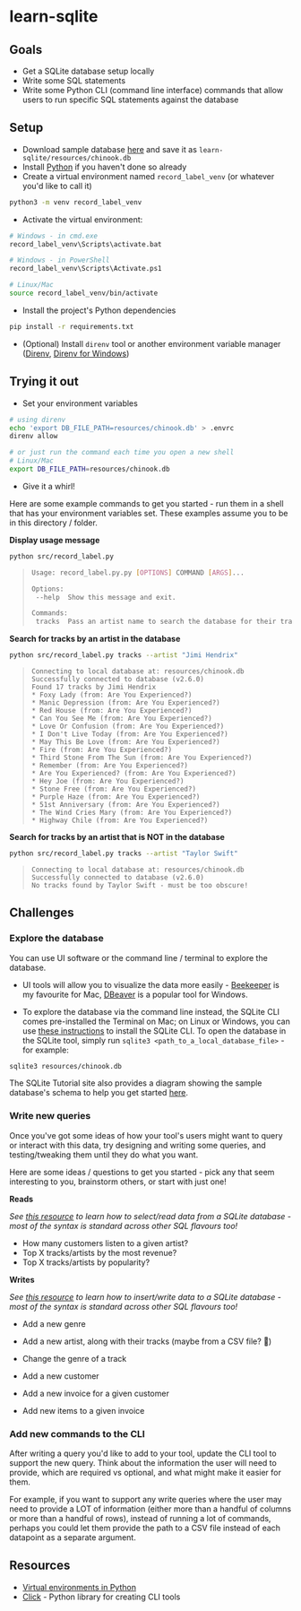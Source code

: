 # learn-sqlite

## Goals

- Get a SQLite database setup locally
- Write some SQL statements
- Write some Python CLI (command line interface) commands that allow users to run specific SQL statements against the database

## Setup

- Download sample database [here](https://www.sqlitetutorial.net/sqlite-sample-database/) and save it as `learn-sqlite/resources/chinook.db`
- Install [Python](https://www.python.org/downloads/) if you haven't done so already
- Create a virtual environment named `record_label_venv` (or whatever you'd like to call it)

```bash
python3 -m venv record_label_venv
```

- Activate the virtual environment:

```bash
# Windows - in cmd.exe
record_label_venv\Scripts\activate.bat

# Windows - in PowerShell
record_label_venv\Scripts\Activate.ps1

# Linux/Mac
source record_label_venv/bin/activate
```

- Install the project's Python dependencies

```bash
pip install -r requirements.txt
```

- (Optional) Install `direnv` tool or another environment variable manager ([Direnv](https://direnv.net/), [Direnv for Windows](https://gist.github.com/rmtuckerphx/4ace28c1605300462340ffa7b7001c6d))

## Trying it out

- Set your environment variables

```bash
# using direnv
echo 'export DB_FILE_PATH=resources/chinook.db' > .envrc
direnv allow

# or just run the command each time you open a new shell
# Linux/Mac
export DB_FILE_PATH=resources/chinook.db
```

- Give it a whirl!

Here are some example commands to get you started - run them in a shell that has your environment variables set. These examples assume you to be in this directory / folder.

**Display usage message**

```bash
python src/record_label.py
```

> ```bash
> Usage: record_label.py.py [OPTIONS] COMMAND [ARGS]...
>
> Options:
>  --help  Show this message and exit.
>
> Commands:
>  tracks  Pass an artist name to search the database for their tracks
> ```

**Search for tracks by an artist in the database**

```bash
python src/record_label.py tracks --artist "Jimi Hendrix"
```

> ```
> Connecting to local database at: resources/chinook.db
> Successfully connected to database (v2.6.0)
> Found 17 tracks by Jimi Hendrix
> * Foxy Lady (from: Are You Experienced?)
> * Manic Depression (from: Are You Experienced?)
> * Red House (from: Are You Experienced?)
> * Can You See Me (from: Are You Experienced?)
> * Love Or Confusion (from: Are You Experienced?)
> * I Don't Live Today (from: Are You Experienced?)
> * May This Be Love (from: Are You Experienced?)
> * Fire (from: Are You Experienced?)
> * Third Stone From The Sun (from: Are You Experienced?)
> * Remember (from: Are You Experienced?)
> * Are You Experienced? (from: Are You Experienced?)
> * Hey Joe (from: Are You Experienced?)
> * Stone Free (from: Are You Experienced?)
> * Purple Haze (from: Are You Experienced?)
> * 51st Anniversary (from: Are You Experienced?)
> * The Wind Cries Mary (from: Are You Experienced?)
> * Highway Chile (from: Are You Experienced?)
> ```

**Search for tracks by an artist that is NOT in the database**

```bash
python src/record_label.py tracks --artist "Taylor Swift"
```

> ```
> Connecting to local database at: resources/chinook.db
> Successfully connected to database (v2.6.0)
> No tracks found by Taylor Swift - must be too obscure!
> ```

## Challenges

### Explore the database

You can use UI software or the command line / terminal to explore the database.

- UI tools will allow you to visualize the data more easily - [Beekeeper](https://www.beekeeperstudio.io/) is my favourite for Mac, [DBeaver](https://dbeaver.com/docs/dbeaver/Database-driver-SQLite/) is a popular tool for Windows.

- To explore the database via the command line instead, the SQLite CLI comes pre-installed the Terminal on Mac; on Linux or Windows, you can use [these instructions](https://www.servermania.com/kb/articles/install-sqlite) to install the SQLite CLI. To open the database in the SQLite tool, simply run `sqlite3 <path_to_a_local_database_file>` - for example:

```bash
sqlite3 resources/chinook.db
```

The SQLite Tutorial site also provides a diagram showing the sample database's schema to help you get started [here](https://www.sqlitetutorial.net/sqlite-sample-database/).

### Write new queries

Once you've got some ideas of how your tool's users might want to query or interact with this data, try designing and writing some queries, and testing/tweaking them until they do what you want.

Here are some ideas / questions to get you started - pick any that seem interesting to you, brainstorm others, or start with just one!

**Reads**

*See [this resource](https://www.sqlitetutorial.net/sqlite-select/) to learn how to select/read data from a SQLite database - most of the syntax is standard across other SQL flavours too!*

- How many customers listen to a given artist?
- Top X tracks/artists by the most revenue?
- Top X tracks/artists by popularity?

**Writes**

*See [this resource](https://www.sqlitetutorial.net/sqlite-insert/) to learn how to insert/write data to a SQLite database - most of the syntax is standard across other SQL flavours too!*

- Add a new genre
- Add a new artist, along with their tracks (maybe from a CSV file? :eyes:)
- Change the genre of a track

- Add a new customer
- Add a new invoice for a given customer
- Add new items to a given invoice

### Add new commands to the CLI

After writing a query you'd like to add to your tool, update the CLI tool to support the new query. Think about the information the user will need to provide, which are required vs optional, and what might make it easier for them.

For example, if you want to support any write queries where the user may need to provide a LOT of information (either more than a handful of columns or more than a handful of rows), instead of running a lot of commands, perhaps you could let them provide the path to a CSV file instead of each datapoint as a separate argument.

## Resources

- [Virtual environments in Python](https://python.land/virtual-environments/virtualenv)
- [Click](https://click.palletsprojects.com/en/8.1.x/) - Python library for creating CLI tools
